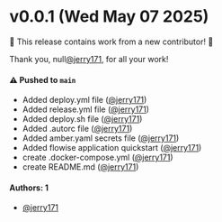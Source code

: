 # v0.0.1 (Wed May 07 2025)

:tada: This release contains work from a new contributor! :tada:

Thank you, null[@jerry171](https://github.com/jerry171), for all your work!

#### ⚠️ Pushed to `main`

- Added deploy.yml file ([@jerry171](https://github.com/jerry171))
- Added release.yml file ([@jerry171](https://github.com/jerry171))
- Added deploy.sh file ([@jerry171](https://github.com/jerry171))
- Added .autorc file ([@jerry171](https://github.com/jerry171))
- Added amber.yaml secrets file ([@jerry171](https://github.com/jerry171))
- Added flowise application quickstart ([@jerry171](https://github.com/jerry171))
- create .docker-compose.yml ([@jerry171](https://github.com/jerry171))
- create README.md ([@jerry171](https://github.com/jerry171))

#### Authors: 1

- [@jerry171](https://github.com/jerry171)
